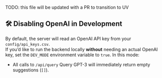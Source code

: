 TODO: this file will be updated with a PR to transition to UV

## 🛠️ Disabling OpenAI in Development

By default, the server will read an OpenAI API key from your `config/api_keys.csv`.  
If you’d like to run the backend locally **without** needing an actual OpenAI key, set the `DEV_MODE` environment variable to `true`. In this mode:

- All calls to `/api/query` Query GPT-3 will immediately return empty suggestions (`[]`).  